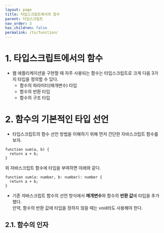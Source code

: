 ```yaml
---
layout: page
title: 타입스크립트에서의 함수
parent: 타입스크립트
nav_order: 3
has_children: false
permalink: /ts/function/
---
```


# 1\. 타입스크립트에서의 함수  
- 웹 애플리케이션을 구현할 때 자주 사용되는 함수는 타입스크립트로 크게 다음 3가지 타입을 정의할 수 있다.  
    - 함수의 파라미터(매개변수) 타입
    - 함수의 반환 타입
    - 함수의 구조 타입

# 2\. 함수의 기본적인 타입 선언  
- 타입스크립트의 함수 선언 방법을 이해하기 위해 먼저 간단한 자바스크립트 함수를 보자. 
```
function sum(a, b) {
  return a + b;
}
```  
위 자바스크립트 함수에 타입을 부여하면 아래와 같다.  
```
function sum(a: number, b: number): number {
  return a + b;
}
```  
- 기존 자바스크립트 함수의 선언 방식에서 **매개변수**와 함수의 **반환 값**에 타입을 추가했다.  
만약, 함수의 반환 값에 타입을 정하지 않을 때는 void라도 사용해야 한다.  

## 2.1\. 함수의 인자  
